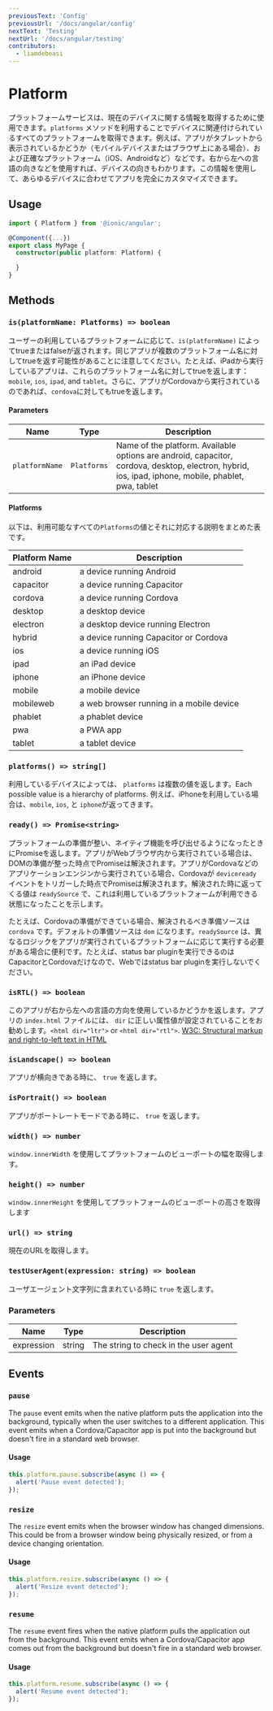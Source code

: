 ```yaml
---
previousText: 'Config'
previousUrl: '/docs/angular/config'
nextText: 'Testing'
nextUrl: '/docs/angular/testing'
contributors:
  - liamdebeasi
---
```



# Platform

プラットフォームサービスは、現在のデバイスに関する情報を取得するために使用できます。`platforms` メソッドを利用することでデバイスに関連付けられているすべてのプラットフォームを取得できます。例えば、アプリがタブレットから表示されているかどうか（モバイルデバイスまたはブラウザ上にある場合）、および正確なプラットフォーム（iOS、Androidなど）などです。右から左への言語の向きなどを使用すれば、デバイスの向きもわかります。この情報を使用して、あらゆるデバイスに合わせてアプリを完全にカスタマイズできます。

## Usage

```typescript
import { Platform } from '@ionic/angular';

@Component({...})
export class MyPage {
  constructor(public platform: Platform) {

  }
}
```

## Methods

### `is(platformName: Platforms) => boolean`

ユーザーの利用しているプラットフォームに応じて、`is(platformName)` によってtrueまたはfalseが返されます。同じアプリが複数のプラットフォーム名に対してtrueを返す可能性があることに注意してください。たとえば、iPadから実行しているアプリは、これらのプラットフォーム名に対してtrueを返します：`mobile`, `ios`, `ipad`, and `tablet`。さらに、アプリがCordovaから実行されているのであれば、`cordova`に対してもtrueを返します。

#### Parameters

| Name                | Type                | Description                                                                                                                                  |
|---------------------|---------------------|----------------------------------------------------------------------------------------------------------------------------------------------|
| `platformName`      | `Platforms`         | Name of the platform. Available options are android, capacitor, cordova, desktop, electron, hybrid, ios, ipad, iphone, mobile, phablet, pwa, tablet |

#### Platforms

以下は、利用可能なすべての`Platforms`の値とそれに対応する説明をまとめた表です。

| Platform Name | Description                              |
| ------------- | -------------------------------------    |
| android       | a device running Android                 |
| capacitor     | a device running Capacitor               |
| cordova       | a device running Cordova                 |
| desktop       | a desktop device                         |
| electron      | a desktop device running Electron        |
| hybrid        | a device running Capacitor or Cordova    |
| ios           | a device running iOS                     |
| ipad          | an iPad device                           |
| iphone        | an iPhone device                         |
| mobile        | a mobile device                          |
| mobileweb     | a web browser running in a mobile device |
| phablet       | a phablet device                         |
| pwa           | a PWA app                                |
| tablet        | a tablet device                          |

### `platforms() => string[]`

利用しているデバイスによっては、 `platforms` は複数の値を返します。Each possible value is a hierarchy of platforms. 例えば、iPhoneを利用している場合は、`mobile`, `ios`, と `iphone`が返ってきます。

### `ready() => Promise<string>`

プラットフォームの準備が整い、ネイティブ機能を呼び出せるようになったときにPromiseを返します。アプリがWebブラウザ内から実行されている場合は、DOMの準備が整った時点でPromiseは解決されます。アプリがCordovaなどのアプリケーションエンジンから実行されている場合、Cordovaが `deviceready` イベントをトリガーした時点でPromiseは解決されます。解決された時に返ってくる値は `readySource` で、これは利用しているプラットフォームが利用できる状態になったことを示します。

たとえば、Cordovaの準備ができている場合、解決されるべき準備ソースは `cordova` です。デフォルトの準備ソースは `dom` になります。`readySource` は、異なるロジックをアプリが実行されているプラットフォームに応じて実行する必要がある場合に便利です。たとえば、status bar pluginを実行できるのはCapacitorとCordovaだけなので、Webではstatus bar pluginを実行しないでください。

### `isRTL() => boolean`

このアプリが右から左への言語の方向を使用しているかどうかを返します。アプリの `index.html` ファイルには、 `dir` に正しい属性値が設定されていることをお勧めします。`<html dir="ltr">` or `<html dir="rtl">`. [W3C: Structural markup and right-to-left text in HTML](http://www.w3.org/International/questions/qa-html-dir)

### `isLandscape() => boolean`

アプリが横向きである時に、 `true` を返します。

### `isPortrait() => boolean`

アプリがポートレートモードである時に、 `true` を返します。

### `width() => number`

`window.innerWidth` を使用してプラットフォームのビューポートの幅を取得します。

### `height() => number`

`window.innerHeight` を使用してプラットフォームのビューポートの高さを取得します

### `url() => string`

現在のURLを取得します。

### `testUserAgent(expression: string) => boolean`

ユーザエージェント文字列に含まれている時に `true`  を返します。

### Parameters
| Name       | Type   | Description                           |
|------------|--------|---------------------------------------|
| expression | string | The string to check in the user agent |

## Events

### `pause`

The `pause` event emits when the native platform puts the application into the background, typically when the user switches to a different application. This event emits when a Cordova/Capacitor app is put into the background but doesn't fire in a standard web browser.

#### Usage

```typescript
this.platform.pause.subscribe(async () => {
  alert('Pause event detected');
});
```

### `resize`

The `resize` event emits when the browser window has changed dimensions. This could be from a browser window being physically resized, or from a device changing orientation.

#### Usage

```typescript
this.platform.resize.subscribe(async () => {
  alert('Resize event detected');
});
```

### `resume`

The `resume` event fires when the native platform pulls the application out from the background. This event emits when a Cordova/Capacitor app comes out from the background but doesn't fire in a standard web browser.

#### Usage

```typescript
this.platform.resume.subscribe(async () => {
  alert('Resume event detected');
});
```
